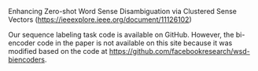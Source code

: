 Enhancing Zero-shot Word Sense Disambiguation via Clustered Sense Vectors (https://ieeexplore.ieee.org/document/11126102)

Our sequence labeling task code is available on GitHub. However, the bi-encoder code in the paper is not available on this site because it was modified based on the code at https://github.com/facebookresearch/wsd-biencoders.
